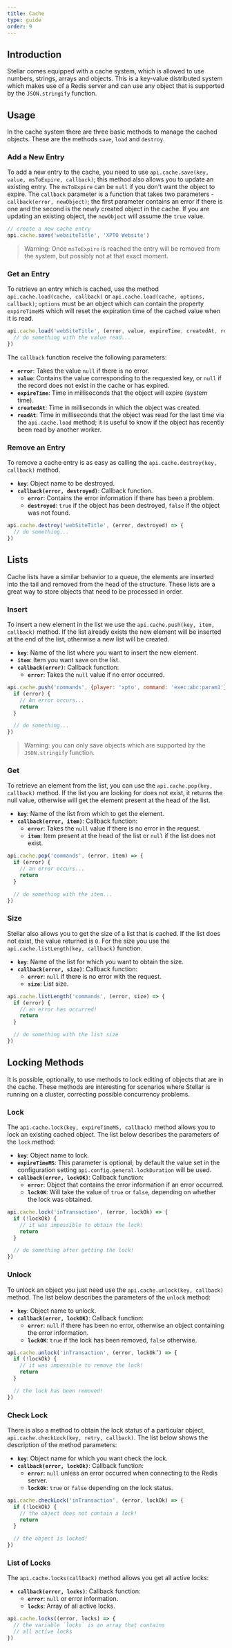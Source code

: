 ```yaml
---
title: Cache
type: guide
order: 9
---
```


## Introduction

Stellar comes equipped with a cache system, which is allowed to use numbers, strings, arrays and objects. This is a key-value distributed system which makes use of a Redis server and can use any object that is supported by the `JSON.stringify` function.

## Usage

In the cache system there are three basic methods to manage the cached objects. These are the methods `save`, `load` and `destroy`.

### Add a New Entry

To add a new entry to the cache, you need to use `api.cache.save(key, value, msToExpire, callback)`; this method also allows you to update an existing entry. The `msToExpire` can be `null` if you don't want the object to expire. The `callback` parameter is a function that takes two parameters - `callback(error, newObject)`; the first parameter contains an error if there is one and the second is the newly created object in the cache. If you are updating an existing object, the `newObject` will assume the `true` value.

```javascript
// create a new cache entry
api.cache.save('websiteTitle', 'XPTO Website')
```

> Warning: Once `msToExpire` is reached the entry will be removed from the system, but possibly not at that exact moment.

### Get an Entry

To retrieve an entry which is cached, use the method `api.cache.load(cache, callback)` or `api.cache.load(cache, options, callback)`; `options` must be an object which can contain the property `expireTimeMS` which will reset the expiration time of the cached value when it is read.

```javascript
api.cache.load('webSiteTitle', (error, value, expireTime, createdAt, readAt) => {
  // do something with the value read...
})
```

The `callback` function receive the following parameters:

- **`error`**: Takes the value `null` if there is no error.
- **`value`**: Contains the value corresponding to the requested key, or `null` if the record does not exist in the cache or has expired.
- **`expireTime`**: Time in milliseconds that the object will expire (system time).
- **`createdAt`**: Time in milliseconds in which the object was created.
- **`readAt`**: Time in milliseconds that the object was read for the last time via the `api.cache.load` method; it is useful to know if the object has recently been read by another worker.

### Remove an Entry

To remove a cache entry is as easy as calling the `api.cache.destroy(key, callback)` method.

- **`key`**: Object name to be destroyed.
- **`callback(error, destroyed)`**: Callback function.
  - **`error`**: Contains the error information if there has been a problem.
  - **`destroyed`**: `true` if the object has been destroyed, `false` if the object was not found.


```javascript
api.cache.destroy('webSiteTitle', (error, destroyed) => {
  // do something...
})
```

## Lists

Cache lists have a similar behavior to a queue, the elements are inserted into the tail and removed from the head of the structure. These lists are a great way to store objects that need to be processed in order.

### Insert

To insert a new element in the list we use the `api.cache.push(key, item, callback)` method. If the list already exists the new element will be inserted at the end of the list, otherwise a new list will be created.

- **`key`**: Name of the list where you want to insert the new element.
- **`item`**: Item you want save on the list.
- **`callback(error)`**: Callback function:
  - **`error`**: Takes the `null` value if no error occurred.

```javascript
api.cache.push('commands', {player: 'xpto', command: 'exec:abc:param1'}, error => {
  if (error) {
    // An error occurs...
    return
  }

  // do something...
})
```
> Warning: you can only save objects which are supported by the `JSON.stringify` function.

### Get

To retrieve an element from the list, you can use the `api.cache.pop(key, callback)` method. If the list you are looking for does not exist, it returns the null value, otherwise will get the element present at the head of the list.

- **`key`**: Name of the list from which to get the element.
- **`callback(error, item)`**: Callback function:
  - **`error`**: Takes the `null` value if there is no error in the request.
  - **`item`**: Item present at the head of the list or `null` if the list does not exist.

```javascript
api.cache.pop('commands', (error, item) => {
  if (error) {
    // an error occurs...
    return
  }

  // do something with the item...
})
```

### Size

Stellar also allows you to get the size of a list that is cached. If the list does not exist, the value returned is `0`. For the size you use the `api.cache.listLength(key, callback)` function.

- **`key`**: Name of the list for which you want to obtain the size.
- **`callback(error, size)`**: Callback function:
  - **`error`**: `null` if there is no error with the request.
  - **`size`**: List size.

```javascript
api.cache.listLength('commands', (error, size) => {
  if (error) {
    // an error has occurred!
    return
  }

  // do something with the list size
})
```

## Locking Methods

It is possible, optionally, to use methods to lock editing of objects that are in the cache. These methods are interesting for scenarios where Stellar is running on a cluster, correcting possible concurrency problems.

### Lock

The `api.cache.lock(key, expireTimeMS, callback)` method allows you to lock an existing cached object. The list below describes the parameters of the `lock` method:

- **`key`**: Object name to lock.
- **`expireTimeMS`**: This parameter is optional; by default the value set in the configuration setting `api.config.general.lockDuration` will be used.
- **`callback(error, lockOK)`**: Callback function:
  - **`error`**: Object that contains the error information if an error occurred.
  - **`lockOK`**: Will take the value of `true` or `false`, depending on whether the lock was obtained.

```javascript
api.cache.lock('inTransaction', (error, lockOk) => {
  if (!lockOk) {
    // it was impossible to obtain the lock!
    return
  }

  // do something after getting the lock!
})
```

### Unlock

To unlock an object you just need use the `api.cache.unlock(key, callback)` method. The list below describes the parameters of the `unlock` method:

* **`key`**: Object name to unlock.
* **`callback(error, lockOK)`**: Callback function:
  * **`error`**: `null` if there has been no error, otherwise an object containing the error information.
  * **`lockOK`**: `true` if the lock has been removed, `false` otherwise.

```javascript
api.cache.unlock('inTransaction', (error, lockOk’) => {
  if (!lockOk) {
    // it was impossible to remove the lock!
    return
  }

  // the lock has been removed!
})
```

### Check Lock

There is also a method to obtain the lock status of a particular object, `api.cache.checkLock(key, retry, callback)`. The list below shows the description of the method parameters:

* **`key`**: Object name for which you want check the lock.
* **`callback(error, lockOk)`**: Callback function:
  * **`error`**: `null` unless an error occurred when connecting to the Redis server.
  * **`lockOk`**: `true` or `false` depending on the lock status.

```javascript
api.cache.checkLock('inTransaction', (error, lockOk) => {
  if (!lockOk) {
    // the object does not contain a lock!
    return
  }

  // the object is locked!
})
```

### List of Locks

The `api.cache.locks(callback)` method allows you get all active locks:

* **`callback(error, locks)`**: Callback function:
  * **`error`**: `null` or error information.
  * **`locks`**: Array of all active locks.

```javascript
api.cache.locks((error, locks) => {
  // the variable `locks` is an array that contains
  // all active locks
})
```
